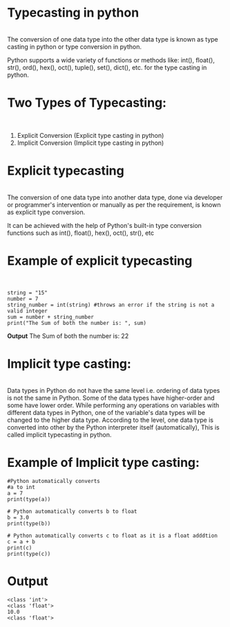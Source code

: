 # Typecasting in python

<br>
The conversion of one data type into the other data type is known as type casting in python or type conversion in python.

Python supports a wide variety of functions or methods like: int(), float(), str(), ord(), hex(), oct(), tuple(), set(), dict(), etc. for the type casting in python.

# Two Types of Typecasting:

<br>

1. Explicit Conversion (Explicit type casting in python)
2. Implicit Conversion (Implicit type casting in python)

# Explicit typecasting

<br>
The conversion of one data type into another data type, done via developer or programmer's intervention or manually as per the requirement, is known as explicit type conversion.
 
It can be achieved with the help of Python's built-in type conversion functions such as int(), float(), hex(), oct(), str(), etc

# Example of explicit typecasting

<br>

```
string = "15"
number = 7
string_number = int(string) #throws an error if the string is not a valid integer
sum = number + string_number
print("The Sum of both the number is: ", sum)
```

**Output**
The Sum of both the number is: 22

# Implicit type casting:

<br>
Data types in Python do not have the same level i.e. ordering of data types is not the same in Python. Some of the data types have higher-order and some have lower order. While performing any operations on variables with different data types in Python, one of the variable's data types will be changed to the higher data type. According to the level, one data type is converted into other by the Python interpreter itself (automatically), This is called implicit typecasting in python.

# Example of Implicit type casting:

```
#Python automatically converts
#a to int
a = 7
print(type(a))

# Python automatically converts b to float
b = 3.0
print(type(b))

# Python automatically converts c to float as it is a float adddtion
c = a + b
print(c)
print(type(c))
```

# Output

```
<class 'int'>
<class 'float'>
10.0
<class 'float'>
```
